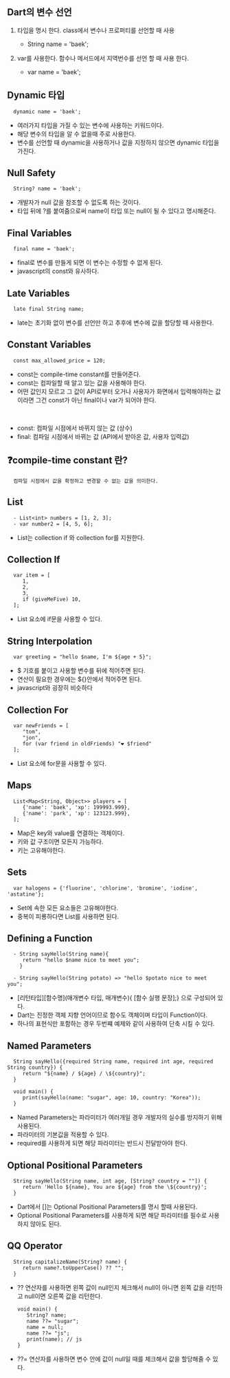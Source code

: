 ## Dart의 변수 선언

1. 타입을 명시 한다. class에서 변수나 프로퍼티를 선언할 때 사용

   - String name = 'baek';

2. var를 사용한다. 함수나 메서드에서 지역번수를 선언 할 때 사용 한다.
   - var name = 'baek';

## Dynamic 타입

      dynamic name = 'baek';

- 여러가지 타입을 가질 수 있는 변수에 사용하는 키워드이다.
- 해당 변수의 타입을 알 수 없을때 주로 사용한다.
- 변수를 선언할 때 dynamic을 사용하거나 값을 지정하지 않으면 dynamic 타입을 가진다.

## Null Safety

      String? name = 'baek';

- 개발자가 null 값을 참조할 수 없도록 하는 것이다.
- 타입 뒤에 ?를 붙여줌으로써 name이 타입 또는 null이 될 수 있다고 명시해준다.

## Final Variables

      final name = 'baek';

- final로 변수를 만들게 되면 이 변수는 수정할 수 없게 된다.
- javascript의 const와 유사하다.

## Late Variables

      late final String name;

- late는 초기화 없이 변수를 선언만 하고 추후에 변수에 값을 할당할 때 사용한다.

## Constant Variables

      const max_allowed_price = 120;

- const는 compile-time constant를 만들어준다.
- const는 컴파일할 때 알고 있는 값을 사용해야 한다.
- 어떤 값인지 모르고 그 값이 API로부터 오거나 사용자가 화면에서 입력해야하는 값이라면 그건 const가 아닌 final이나 var가 되어야 한다.

<br/>

- const: 컴파일 시점에서 바뀌지 않는 값 (상수)
- final: 컴파일 시점에서 바뀌는 값 (API에서 받아온 값, 사용자 입력값)

## ❓compile-time constant 란?

      컴파일 시점에서 값을 확정하고 변경할 수 없는 값을 의미한다.

## List

      - List<int> numbers = [1, 2, 3];
      - var number2 = [4, 5, 6];

- List는 collection if 와 collection for를 지원한다.

## Collection If

      var item = [
         1,
         2,
         3,
         if (giveMeFive) 10,
      ];

- List 요소에 if문을 사용할 수 있다.

## String Interpolation

      var greeting = "hello $name, I'm ${age + 5}";

- \$ 기호를 붙이고 사용할 변수를 뒤에 적어주면 된다.
- 연산이 필요한 경우에는 \${}안에서 적어주면 된다.
- javascript와 굉장히 비슷하다

## Collection For

      var newFriends = [
         "tom",
         "jon",
         for (var friend in oldFriends) "❤️ $friend"
      ];

- List 요소에 for문을 사용할 수 있다.

## Maps

      List<Map<String, Object>> players = [
         {'name': 'baek', 'xp': 199993.999},
         {'name': 'park', 'xp': 123123.999},
      ];

- Map은 key와 value를 연결하는 객체이다.
- 키와 값 구조이면 모든지 가능하다.
- 키는 고유해야한다.

## Sets

      var halogens = {'fluorine', 'chlorine', 'bromine', 'iodine', 'astatine'};

- Set에 속한 모든 요소들은 고유해야한다.
- 중복이 피룡하다면 List를 사용하면 된다.

## Defining a Function

      - String sayHello(String name){
         return "hello $name nice to meet you";
        }

      - String sayHello(String potato) => "hello $potato nice to meet you";

- [리턴타입][함수명](매개변수 타입, 매개변수){ [함수 실행 문장];} 으로 구성되어 있다.
- Dart는 진정한 객체 지향 언어이므로 함수도 객체이며 타입이 Function이다.
- 하나의 표현식만 포함하는 경우 두번쨰 예제와 같이 사용하여 단축 시킬 수 있다.

## Named Parameters

      String sayHello({required String name, required int age, required String country}) {
         return "${name} / ${age} / \${country}";
      }

      void main() {
         print(sayHello(name: "sugar", age: 10, country: "Korea"));
      }

- Named Parameters는 파라미터가 여러개일 경우 개발자의 실수를 방지하기 위해 사용된다.
- 파라미터의 기본값을 적용할 수 있다.
- required를 사용하게 되면 해당 파라미터는 반드시 전달받아야 한다.

## Optional Positional Parameters

      String sayHello(String name, int age, [String? country = ""]) {
         return 'Hello ${name}, You are ${age} from the \${country}';
      }


- Dart에서 []는 Optional Positional Parameters를 명시 할때 사용된다.
- Optional Positional Parameters를 사용하게 되면 해닫 파라미터를 필수로 사용하지 않아도 된다.

## QQ Operator

      String capitalizeName(String? name) {
         return name?.toUpperCase() ?? "";
      }

- ?? 연산자를 사용하면 왼쪽 값이 null인지 체크해서 null이 아니면 왼쪽 값을 리턴하고 null이면 오른쪽 값을 리턴한다.

      void main() {
         String? name;
         name ??= "sugar";
         name = null;
         name ??= "js";
         print(name); // js
      }

- ??= 연산자를 사용하면 변수 안에 값이 null일 때를 체크해서 값을 할당해줄 수 있다.
